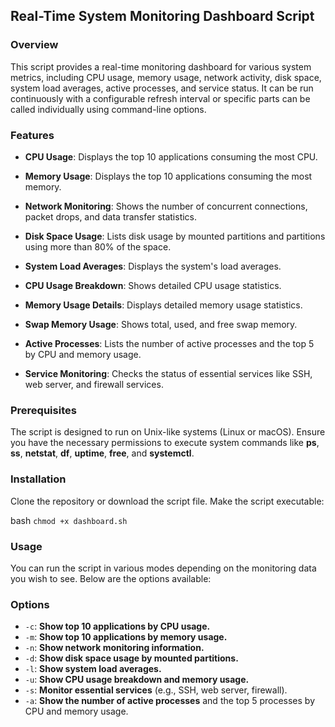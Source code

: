 ## Real-Time System Monitoring Dashboard Script

### **Overview**
This script provides a real-time monitoring dashboard for various system metrics, including CPU usage, memory usage, network activity, disk space, system load averages, active processes, and service status. It can be run continuously with a configurable refresh interval or specific parts can be called individually using command-line options.

 ### **Features**

-  **CPU Usage**: Displays the top 10 applications consuming the most CPU.

-  **Memory Usage**: Displays the top 10 applications consuming the most memory.
  
-  **Network Monitoring**: Shows the number of concurrent connections, packet drops, and data transfer statistics.

-  **Disk Space Usage**: Lists disk usage by mounted partitions and partitions using more than 80% of the space.

-  **System Load Averages**: Displays the system's load averages.

-  **CPU Usage Breakdown**: Shows detailed CPU usage statistics.

-  **Memory Usage Details**: Displays detailed memory usage statistics.

-  **Swap Memory Usage**: Shows total, used, and free swap memory.

-  **Active Processes**: Lists the number of active processes and the top 5 by CPU and memory usage.

-  **Service Monitoring**: Checks the status of essential services like SSH, web server, and firewall services.

### **Prerequisites**
The script is designed to run on Unix-like systems (Linux or macOS).
Ensure you have the necessary permissions to execute system commands like **ps**, **ss**, **netstat**, **df**, **uptime**, **free**, and **systemctl**.

### Installation
Clone the repository or download the script file.
Make the script executable:

bash
`chmod +x dashboard.sh`

### Usage
You can run the script in various modes depending on the monitoring data you wish to see. Below are the options available:


### Options

- `-c`: **Show top 10 applications by CPU usage.**
- `-m`: **Show top 10 applications by memory usage.**
- `-n`: **Show network monitoring information.**
- `-d`: **Show disk space usage by mounted partitions.**
- `-l`: **Show system load averages.**
- `-u`: **Show CPU usage breakdown and memory usage.**
- `-s`: **Monitor essential services** (e.g., SSH, web server, firewall).
- `-a`: **Show the number of active processes** and the top 5 processes by CPU and memory usage.

